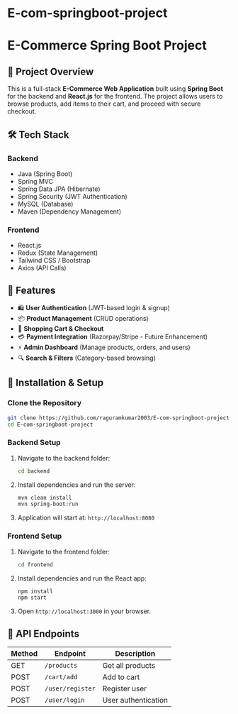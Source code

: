 # E-com-springboot-project
# E-Commerce Spring Boot Project

## 📌 Project Overview
This is a full-stack **E-Commerce Web Application** built using **Spring Boot** for the backend and **React.js** for the frontend. The project allows users to browse products, add items to their cart, and proceed with secure checkout.

## 🛠️ Tech Stack
### **Backend**
- Java (Spring Boot)
- Spring MVC
- Spring Data JPA (Hibernate)
- Spring Security (JWT Authentication)
- MySQL (Database)
- Maven (Dependency Management)

### **Frontend**
- React.js
- Redux (State Management)
- Tailwind CSS / Bootstrap
- Axios (API Calls)

## 🎯 Features
- 🛍️ **User Authentication** (JWT-based login & signup)
- 📦 **Product Management** (CRUD operations)
- 🛒 **Shopping Cart & Checkout**
- 💳 **Payment Integration** (Razorpay/Stripe - Future Enhancement)
- ⚡ **Admin Dashboard** (Manage products, orders, and users)
- 🔍 **Search & Filters** (Category-based browsing)

## 🚀 Installation & Setup
### **Clone the Repository**
```sh
git clone https://github.com/raguramkumar2003/E-com-springboot-project.git
cd E-com-springboot-project
```

### **Backend Setup**
1. Navigate to the backend folder:
   ```sh
   cd backend
   ```
2. Install dependencies and run the server:
   ```sh
   mvn clean install
   mvn spring-boot:run
   ```
3. Application will start at: `http://localhost:8080`

### **Frontend Setup**
1. Navigate to the frontend folder:
   ```sh
   cd frontend
   ```
2. Install dependencies and run the React app:
   ```sh
   npm install
   npm start
   ```
3. Open `http://localhost:3000` in your browser.

## 📜 API Endpoints
| Method | Endpoint          | Description         |
|--------|------------------|---------------------|
| GET    | `/products`      | Get all products   |
| POST   | `/cart/add`      | Add to cart        |
| POST   | `/user/register` | Register user      |
| POST   | `/user/login`    | User authentication |



